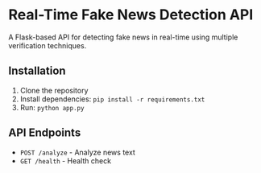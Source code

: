 # Real-Time Fake News Detection API

A Flask-based API for detecting fake news in real-time using multiple verification techniques.

## Installation

1. Clone the repository
2. Install dependencies: `pip install -r requirements.txt`
3. Run: `python app.py`

## API Endpoints

- `POST /analyze` - Analyze news text
- `GET /health` - Health check